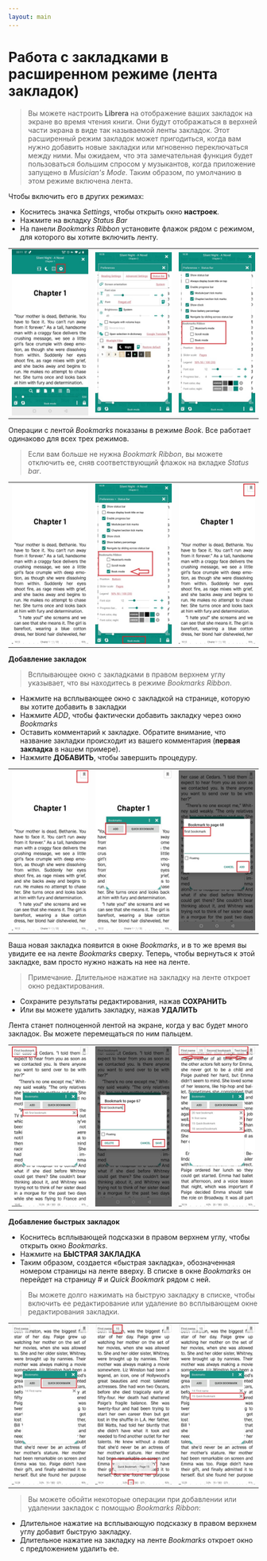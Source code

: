 ```yaml
---
layout: main
---
```


# Работа с закладками в расширенном режиме (лента закладок)

> Вы можете настроить **Librera** на отображение ваших закладок на экране во время чтения книги. Они будут отображаться в верхней части экрана в виде так называемой ленты закладок. Этот расширенный режим закладок может пригодиться, когда вам нужно добавить новые закладки или мгновенно переключаться между ними.
> Мы ожидаем, что эта замечательная функция будет пользоваться большим спросом у музыкантов, когда приложение запущено в _Musician's Mode_. Таким образом, по умолчанию в этом режиме включена лента.

Чтобы включить его в других режимах:

* Коснитесь значка _Settings_, чтобы открыть окно **настроек**.
* Нажмите на вкладку _Status Bar_
* На панели _Bookmarks Ribbon_ установите флажок рядом с режимом, для которого вы хотите включить ленту.

||||
|-|-|-|
|![](1.jpg)|![](2.jpg)|![](3.jpg)|

Операции с лентой _Bookmarks_ показаны в режиме _Book_. Все работает одинаково для всех трех режимов.

> Если вам больше не нужна _Bookmark Ribbon_, вы можете отключить ее, сняв соответствующий флажок на вкладке _Status bar_.

||||
|-|-|-|
|![](4.jpg)|![](5.jpg)|![](6.jpg)|


**Добавление закладок**

> Всплывающее окно с закладками в правом верхнем углу указывает, что вы находитесь в режиме _Bookmarks Ribbon_.

* Нажмите на всплывающее окно с закладкой на странице, которую вы хотите добавить в закладки
* Нажмите _ADD_, чтобы фактически добавить закладку через окно _Bookmarks_
* Оставить комментарий к закладке. Обратите внимание, что название закладки происходит из вашего комментария (**первая закладка** в нашем примере).
* Нажмите **ДОБАВИТЬ**, чтобы завершить процедуру.

||||
|-|-|-|
|![](7.jpg)|![](8.jpg)|![](9.jpg)|

Ваша новая закладка появится в окне _Bookmarks_, и в то же время вы увидите ее на ленте _Bookmarks_ сверху. Теперь, чтобы вернуться к этой закладке, вам просто нужно нажать на нее на ленте.

> Примечание. Длительное нажатие на закладку на ленте откроет окно редактирования.
* Сохраните результаты редактирования, нажав **СОХРАНИТЬ**
* Или вы можете удалить закладку, нажав **УДАЛИТЬ**

Лента станет полноценной лентой на экране, когда у вас будет много закладок. Вы можете перемещаться по ним пальцем.

||||
|-|-|-|
|![](10.jpg)|![](15.jpg)|![](11.jpg)|

**Добавление быстрых закладок**

* Коснитесь всплывающей подсказки в правом верхнем углу, чтобы открыть окно _Bookmarks_.
* Нажмите на **БЫСТРАЯ ЗАКЛАДКА**
* Таким образом, создается «быстрая закладка», обозначенная номером страницы на ленте вверху. В списке в окне _Bookmarks_ он перейдет на страницу # и _Quick Bookmark_ рядом с ней.
> Вы можете долго нажимать на быструю закладку в списке, чтобы включить ее редактирование или удаление во всплывающем окне редактирования закладки.

||||
|-|-|-|
|![](12.jpg)|![](13.jpg)|![](14.jpg)|

> Вы можете обойти некоторые операции при добавлении или удалении закладок с помощью _Bookmarks Ribbon_:

* Длительное нажатие на всплывающую подсказку в правом верхнем углу добавит быструю закладку.
* Длительное нажатие на закладку на ленте _Bookmarks_ откроет окно с предложением удалить ее.
